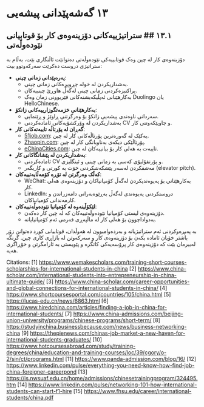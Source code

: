 # ١٣ گەشەپێدانی پیشەیی


## ١٣.١ ## ستراتیژییەکانی دۆزینەوەی کار بۆ قوتابیانی نێودەوڵەتی

دۆزینەوەی کار لە چین وەک قوتابییەکی نێودەوڵەتی دەتوانێت ئاڵنگاری بێت، بەڵام بە ستراتیژی دروست دەکرێت سەرکەوتوو بیت:

- **پەرەپێدانی زمانی چینی**:
    - بەشداریکردن لە خولە چڕوپڕەکانی زمانی چینی.
    - پراکتیزەکردنی زمانی چینی لەگەڵ هاوڕێ چینییەکان.
    - بەکارهێنانی ئەپڵیکەیشنەکانی فێربوونی زمان وەک Duolingo یان HelloChinese.
- **بەکارهێنانی خزمەتگوزارییەکانی زانکۆ**:
    - سەردانی ناوەندی پیشەیی زانکۆ بۆ وەرگرتنی ڕاوێژ و ڕێنمایی.
    - بەشداریکردن لە وۆرکشۆپەکانی ئامادەکردنی CV و چاوپێکەوتنی کار.
- **گەڕان لە پۆرتاڵە تایبەتەکانی کار**:
    - [51job.com](http://51job.com/): یەکێک لە گەورەترین پۆرتاڵەکانی کار لە چین.
    - [Zhaopin.com](http://zhaopin.com/): پۆرتاڵێکی دیکەی بەناوبانگی کار لە چین.
    - [eChinaCities.com](http://echinacities.com/): تایبەت بە هەلی کار بۆ بیانییەکان لە چین.
- **بەشداریکردن لە پێشانگاکانی کار**:
    - ئامادەکردنی CV و پۆرتفۆلیۆی کەسی بە زمانی چینی و ئینگلیزی.
    - مەشقکردن لەسەر پێشکەشکردنی خۆت بە کورتی و کاریگەر (elevator pitch).
- **کەڵک وەرگرتن لە تۆڕە کۆمەڵایەتییەکان**:
    - WeChat: بەکارهێنانی بۆ پەیوەندیکردن لەگەڵ کۆمپانیاکان و دۆزینەوەی هەلی کار.
    - LinkedIn: دروستکردنی پەیوەندی لەگەڵ بەڕێوەبەرانی دامەزراندن و کارمەندانی کۆمپانیاکان.
- **لێکۆڵینەوە لە کۆمپانیا نێودەوڵەتییەکان**:
    - دۆزینەوەی لیستی کۆمپانیا نێودەوڵەتییەکان کە لە چین کار دەکەن.
    - بەدواداچوون بۆ هەلی کار لە ماڵپەڕی فەرمی ئەم کۆمپانیایانە.

بە پەیڕەوکردنی ئەم ستراتیژیانە و بەردەوامبوون لە هەوڵدان، قوتابیانی کورد دەتوانن زۆر باشتر خۆیان ئامادە بکەن بۆ دۆزینەوەی کار و سەرکەوتن لە بازاڕی کاری چین. گرنگە لەبیرمان بێت کە دۆزینەوەی کار پرۆسەیەکی کاتگرە و پێویستی بە ئارامگرتن و خۆڕاگری هەیە.



Citations:
[1] https://www.wemakescholars.com/training-short-courses-scholarships-for-international-students-in-china
[2] https://www.china-scholar.com/international-students-into-entrepreneurship-in-china-ultimate-guide/
[3] https://www.china-scholar.com/career-opportunities-and-global-connections-for-international-students-in-china/
[4] https://www.shortcoursesportal.com/countries/105/china.html
[5] https://lucas-edu.cn/news/6863.html
[6] https://www.hiredchina.com/articles/finding-a-job-in-china-for-international-students/
[7] https://www.china-admissions.com/beijing-union-university/programs/chinese-programs/short-term/
[8] https://studyinchina.businessbecause.com/news/business-networking-china
[9] https://thepienews.com/chinas-job-market-a-new-haven-for-international-students-graduates/
[10] https://www.hotcoursesabroad.com/study/training-degrees/china/education-and-training-courses/loc/39/cgory/o-2/sin/ct/programs.html
[11] https://www.panda-admission.com/blog/16/
[12] https://www.linkedin.com/pulse/everything-you-need-know-how-find-job-china-foreigner-careerpond
[13] https://is.nwsuaf.edu.cn/home/admissions/chinesetrainingprogram/324495.htm
[14] https://www.linkedin.com/pulse/networking-101-how-international-students-can-start-f1-hire
[15] https://www.fhsu.edu/career/international-students/china.pdf
